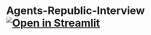 # Agents-Republic-Interview [![Open in Streamlit](https://static.streamlit.io/badges/streamlit_badge_black_white.svg)](https://share.streamlit.io/misterharshil/agents-republic-interview/main/first.py)
